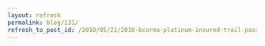```yaml
---
layout: refresh
permalink: blog/131/
refresh_to_post_id: /2010/05/21/2010-bcorma-platinum-insured-trail-pass-with-1-million-liability-insurance-is-now-available
---
```


